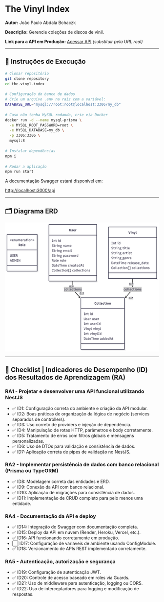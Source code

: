 
# The Vinyl Index

**Autor:** João Paulo Abdala Bohaczk

**Descrição:** Gerencie coleções de discos de vinil.

**Link para a API em Produção:** [Acessar API](#) *(substituir pela URL real)*

---

## 🚀 Instruções de Execução

```bash
# Clonar repositório
git clone repository
cd the-vinyl-index

# Configuração do banco de dados
# Crie um arquivo .env na raiz com a variável:
DATABASE_URL="mysql://root:root@localhost:3306/my_db"

# Caso não tenha MySQL rodando, crie via Docker
docker run -d --name mysql-prisma \
  -e MYSQL_ROOT_PASSWORD=root \
  -e MYSQL_DATABASE=my_db \
  -p 3306:3306 \
  mysql:8

# Instalar dependências
npm i

# Rodar a aplicação
npm run start
```

A documentação Swagger estará disponível em:

[http://localhost:3000/api](http://localhost:3000/api)

---

## 🗂 Diagrama ERD

![Diagrama ERD](./mermaid_db.png)

---

## 📖 Checklist | Indicadores de Desempenho (ID) dos Resultados de Aprendizagem (RA)

### RA1 - Projetar e desenvolver uma API funcional utilizando NestJS

* ✅ ID1: Configuração correta do ambiente e criação da API modular.
* ✅ ID2: Boas práticas de organização da lógica de negócio (services separados de controllers).
* ✅ ID3: Uso correto de providers e injeção de dependência.
* ✅ ID4: Manipulação de rotas HTTP, parâmetros e body corretamente.
* ✅ ID5: Tratamento de erros com filtros globais e mensagens personalizadas.
* ✅ ID6: Uso de DTOs para validação e consistência de dados.
* ✅ ID7: Aplicação correta de pipes de validação no NestJS.

### RA2 - Implementar persistência de dados com banco relacional (Prisma ou TypeORM)

* ✅ ID8: Modelagem correta das entidades e ERD.
* ✅ ID9: Conexão da API com banco relacional.
* ✅ ID10: Aplicação de migrações para consistência de dados.
* ✅ ID11: Implementação de CRUD completo para pelo menos uma entidade.

### RA4 - Documentação da API e deploy

* ✅ ID14: Integração do Swagger com documentação completa.
* ✅ ID15: Deploy da API em nuvem (Render, Heroku, Vercel, etc.).
* ✅ ID16: API funcionando corretamente em produção.
* ⬜ ID17: Configuração de variáveis de ambiente usando ConfigModule.
* ✅ ID18: Versionamento de APIs REST implementado corretamente.

### RA5 - Autenticação, autorização e segurança

* ✅ ID19: Configuração de autenticação JWT.
* ✅ ID20: Controle de acesso baseado em roles via Guards.
* ✅ ID21: Uso de middleware para autenticação, logging ou CORS.
* ✅ ID22: Uso de interceptadores para logging e modificação de respostas.

